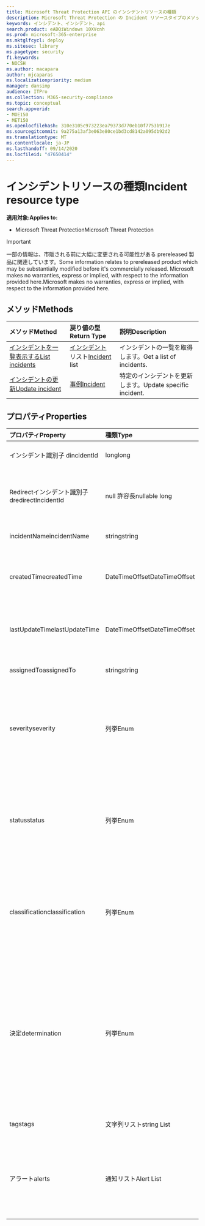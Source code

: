 ```yaml
---
title: Microsoft Threat Protection API のインシデントリソースの種類
description: Microsoft Threat Protection の Incident リソースタイプのメソッドとプロパティについて説明します。
keywords: インシデント、インシデント、api
search.product: eADQiWindows 10XVcnh
ms.prod: microsoft-365-enterprise
ms.mktglfcycl: deploy
ms.sitesec: library
ms.pagetype: security
f1.keywords:
- NOCSH
ms.author: macapara
author: mjcaparas
ms.localizationpriority: medium
manager: dansimp
audience: ITPro
ms.collection: M365-security-compliance
ms.topic: conceptual
search.appverid:
- MOE150
- MET150
ms.openlocfilehash: 310e3105c973223ea79373d770eb10f7753b917e
ms.sourcegitcommit: 9a275a13af3e063e80ce1bd3cd8142a095db92d2
ms.translationtype: MT
ms.contentlocale: ja-JP
ms.lasthandoff: 09/14/2020
ms.locfileid: "47650414"
---
```

# <a name="incident-resource-type"></a><span data-ttu-id="bd064-104">インシデントリソースの種類</span><span class="sxs-lookup"><span data-stu-id="bd064-104">Incident resource type</span></span>

<span data-ttu-id="bd064-105">**適用対象:**</span><span class="sxs-lookup"><span data-stu-id="bd064-105">**Applies to:**</span></span>
- <span data-ttu-id="bd064-106">Microsoft Threat Protection</span><span class="sxs-lookup"><span data-stu-id="bd064-106">Microsoft Threat Protection</span></span>

>[!IMPORTANT] 
><span data-ttu-id="bd064-107">一部の情報は、市販される前に大幅に変更される可能性がある prereleased 製品に関連しています。</span><span class="sxs-lookup"><span data-stu-id="bd064-107">Some information relates to prereleased product which may be substantially modified before it's commercially released.</span></span> <span data-ttu-id="bd064-108">Microsoft makes no warranties, express or implied, with respect to the information provided here.</span><span class="sxs-lookup"><span data-stu-id="bd064-108">Microsoft makes no warranties, express or implied, with respect to the information provided here.</span></span>

## <a name="methods"></a><span data-ttu-id="bd064-109">メソッド</span><span class="sxs-lookup"><span data-stu-id="bd064-109">Methods</span></span>

<span data-ttu-id="bd064-110">メソッド</span><span class="sxs-lookup"><span data-stu-id="bd064-110">Method</span></span> |<span data-ttu-id="bd064-111">戻り値の型</span><span class="sxs-lookup"><span data-stu-id="bd064-111">Return Type</span></span> |<span data-ttu-id="bd064-112">説明</span><span class="sxs-lookup"><span data-stu-id="bd064-112">Description</span></span>
:---|:---|:---
[<span data-ttu-id="bd064-113">インシデントを一覧表示する</span><span class="sxs-lookup"><span data-stu-id="bd064-113">List incidents</span></span>](api-list-incidents.md) | <span data-ttu-id="bd064-114">[インシデント](api-incident.md) リスト</span><span class="sxs-lookup"><span data-stu-id="bd064-114">[Incident](api-incident.md) list</span></span> | <span data-ttu-id="bd064-115">インシデントの一覧を取得します。</span><span class="sxs-lookup"><span data-stu-id="bd064-115">Get a list of incidents.</span></span>
[<span data-ttu-id="bd064-116">インシデントの更新</span><span class="sxs-lookup"><span data-stu-id="bd064-116">Update incident</span></span>](api-update-incidents.md) | [<span data-ttu-id="bd064-117">事例</span><span class="sxs-lookup"><span data-stu-id="bd064-117">Incident</span></span>](api-incident.md) | <span data-ttu-id="bd064-118">特定のインシデントを更新します。</span><span class="sxs-lookup"><span data-stu-id="bd064-118">Update specific incident.</span></span>


## <a name="properties"></a><span data-ttu-id="bd064-119">プロパティ</span><span class="sxs-lookup"><span data-stu-id="bd064-119">Properties</span></span>

<span data-ttu-id="bd064-120">プロパティ</span><span class="sxs-lookup"><span data-stu-id="bd064-120">Property</span></span> |    <span data-ttu-id="bd064-121">種類</span><span class="sxs-lookup"><span data-stu-id="bd064-121">Type</span></span>    |    <span data-ttu-id="bd064-122">説明</span><span class="sxs-lookup"><span data-stu-id="bd064-122">Description</span></span>
:---|:---|:---
<span data-ttu-id="bd064-123">インシデント識別子 d</span><span class="sxs-lookup"><span data-stu-id="bd064-123">incidentId</span></span> | <span data-ttu-id="bd064-124">long</span><span class="sxs-lookup"><span data-stu-id="bd064-124">long</span></span> | <span data-ttu-id="bd064-125">インシデントの一意の ID。</span><span class="sxs-lookup"><span data-stu-id="bd064-125">Incident unique ID.</span></span>
<span data-ttu-id="bd064-126">Redirectインシデント識別子 d</span><span class="sxs-lookup"><span data-stu-id="bd064-126">redirectIncidentId</span></span> | <span data-ttu-id="bd064-127">null 許容長</span><span class="sxs-lookup"><span data-stu-id="bd064-127">nullable long</span></span> | <span data-ttu-id="bd064-128">現在のインシデントが結合されたインシデント ID。</span><span class="sxs-lookup"><span data-stu-id="bd064-128">The Incident ID the current Incident was merged to.</span></span>
<span data-ttu-id="bd064-129">incidentName</span><span class="sxs-lookup"><span data-stu-id="bd064-129">incidentName</span></span> | <span data-ttu-id="bd064-130">string</span><span class="sxs-lookup"><span data-stu-id="bd064-130">string</span></span> | <span data-ttu-id="bd064-131">インシデントの名前。</span><span class="sxs-lookup"><span data-stu-id="bd064-131">The name of the Incident.</span></span>
<span data-ttu-id="bd064-132">createdTime</span><span class="sxs-lookup"><span data-stu-id="bd064-132">createdTime</span></span> | <span data-ttu-id="bd064-133">DateTimeOffset</span><span class="sxs-lookup"><span data-stu-id="bd064-133">DateTimeOffset</span></span> | <span data-ttu-id="bd064-134">インシデントが作成された日付と時刻 (UTC)。</span><span class="sxs-lookup"><span data-stu-id="bd064-134">The date and time (in UTC) the Incident was created.</span></span>
<span data-ttu-id="bd064-135">lastUpdateTime</span><span class="sxs-lookup"><span data-stu-id="bd064-135">lastUpdateTime</span></span> | <span data-ttu-id="bd064-136">DateTimeOffset</span><span class="sxs-lookup"><span data-stu-id="bd064-136">DateTimeOffset</span></span> | <span data-ttu-id="bd064-137">インシデントが最後に更新された日付と時刻 (UTC)。</span><span class="sxs-lookup"><span data-stu-id="bd064-137">The date and time (in UTC) the Incident was last updated.</span></span>
<span data-ttu-id="bd064-138">assignedTo</span><span class="sxs-lookup"><span data-stu-id="bd064-138">assignedTo</span></span> | <span data-ttu-id="bd064-139">string</span><span class="sxs-lookup"><span data-stu-id="bd064-139">string</span></span> | <span data-ttu-id="bd064-140">インシデントの所有者。</span><span class="sxs-lookup"><span data-stu-id="bd064-140">Owner of the Incident.</span></span>
<span data-ttu-id="bd064-141">severity</span><span class="sxs-lookup"><span data-stu-id="bd064-141">severity</span></span> | <span data-ttu-id="bd064-142">列挙</span><span class="sxs-lookup"><span data-stu-id="bd064-142">Enum</span></span> | <span data-ttu-id="bd064-143">インシデントの重大度。</span><span class="sxs-lookup"><span data-stu-id="bd064-143">Severity of the Incident.</span></span> <span data-ttu-id="bd064-144">可能な値は ```UnSpecified``` 、、、 ```Informational``` ```Low``` 、 ```Medium``` ```High``` です。</span><span class="sxs-lookup"><span data-stu-id="bd064-144">Possible values are: ```UnSpecified```, ```Informational```, ```Low```, ```Medium``` and ```High```.</span></span>
<span data-ttu-id="bd064-145">status</span><span class="sxs-lookup"><span data-stu-id="bd064-145">status</span></span> | <span data-ttu-id="bd064-146">列挙</span><span class="sxs-lookup"><span data-stu-id="bd064-146">Enum</span></span> | <span data-ttu-id="bd064-147">インシデントの現在の状態を指定します。</span><span class="sxs-lookup"><span data-stu-id="bd064-147">Specifies the current status of the incident.</span></span> <span data-ttu-id="bd064-148">可能な値は ```Active``` 、、、 ```Resolved``` ```Redirected``` です。</span><span class="sxs-lookup"><span data-stu-id="bd064-148">Possible values are: ```Active```, ```Resolved``` and ```Redirected```.</span></span>
<span data-ttu-id="bd064-149">classification</span><span class="sxs-lookup"><span data-stu-id="bd064-149">classification</span></span> | <span data-ttu-id="bd064-150">列挙</span><span class="sxs-lookup"><span data-stu-id="bd064-150">Enum</span></span> | <span data-ttu-id="bd064-151">インシデントの仕様。</span><span class="sxs-lookup"><span data-stu-id="bd064-151">Specification of the incident.</span></span> <span data-ttu-id="bd064-152">可能な値は、```Unknown```、```FalsePositive```、```TruePositive``` です。</span><span class="sxs-lookup"><span data-stu-id="bd064-152">Possible values are: ```Unknown```, ```FalsePositive```, ```TruePositive```.</span></span>
<span data-ttu-id="bd064-153">決定</span><span class="sxs-lookup"><span data-stu-id="bd064-153">determination</span></span> | <span data-ttu-id="bd064-154">列挙</span><span class="sxs-lookup"><span data-stu-id="bd064-154">Enum</span></span> | <span data-ttu-id="bd064-155">インシデントの決定を指定します。</span><span class="sxs-lookup"><span data-stu-id="bd064-155">Specifies the determination of the incident.</span></span> <span data-ttu-id="bd064-156">可能な値は、```NotAvailable```、```Apt```、```Malware```、```SecurityPersonnel```、```SecurityTesting```、```UnwantedSoftware```、```Other``` です。</span><span class="sxs-lookup"><span data-stu-id="bd064-156">Possible values are: ```NotAvailable```, ```Apt```, ```Malware```, ```SecurityPersonnel```, ```SecurityTesting```, ```UnwantedSoftware```, ```Other```.</span></span>
<span data-ttu-id="bd064-157">tags</span><span class="sxs-lookup"><span data-stu-id="bd064-157">tags</span></span> | <span data-ttu-id="bd064-158">文字列リスト</span><span class="sxs-lookup"><span data-stu-id="bd064-158">string List</span></span> | <span data-ttu-id="bd064-159">インシデントタグのリスト。</span><span class="sxs-lookup"><span data-stu-id="bd064-159">List of Incident tags.</span></span>
<span data-ttu-id="bd064-160">アラート</span><span class="sxs-lookup"><span data-stu-id="bd064-160">alerts</span></span> | <span data-ttu-id="bd064-161">通知リスト</span><span class="sxs-lookup"><span data-stu-id="bd064-161">Alert List</span></span> | <span data-ttu-id="bd064-162">関連する通知のリスト。</span><span class="sxs-lookup"><span data-stu-id="bd064-162">List of related alerts.</span></span> <span data-ttu-id="bd064-163">「 [List インシデント](api-list-incidents.md) API ドキュメント」の例を参照してください。</span><span class="sxs-lookup"><span data-stu-id="bd064-163">See examples at [List incidents](api-list-incidents.md) API documentation.</span></span>